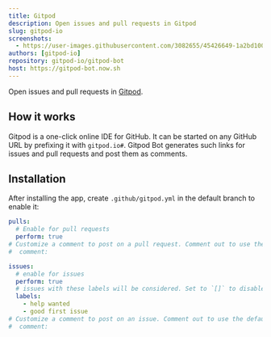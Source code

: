 ```yaml
---
title: Gitpod
description: Open issues and pull requests in Gitpod
slug: gitpod-io
screenshots:
  - https://user-images.githubusercontent.com/3082655/45426649-1a2bd100-b69d-11e8-9790-91cd6850bc63.png
authors: [gitpod-io]
repository: gitpod-io/gitpod-bot
host: https://gitpod-bot.now.sh
---
```


Open issues and pull requests in [Gitpod](http://www.gitpod.io).

## How it works

Gitpod is a one-click online IDE for GitHub. It can be started on any GitHub URL by prefixing it with `gitpod.io#`.
Gitpod Bot generates such links for issues and pull requests and post them as comments.

## Installation

After installing the app, create `.github/gitpod.yml` in the default branch to enable it:

```yml
pulls:
  # Enable for pull requests
  perform: true
# Customize a comment to post on a pull request. Comment out to use the default
#  comment:

issues:
  # enable for issues
  perform: true
  # issues with these labels will be considered. Set to `[]` to disable for issues
  labels:
    - help wanted
    - good first issue
# Customize a comment to post on an issue. Comment out to use the default
#  comment:
```

